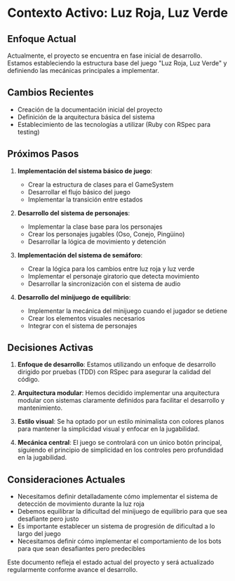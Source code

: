 # Contexto Activo: Luz Roja, Luz Verde

## Enfoque Actual
Actualmente, el proyecto se encuentra en fase inicial de desarrollo. Estamos estableciendo la estructura base del juego "Luz Roja, Luz Verde" y definiendo las mecánicas principales a implementar.

## Cambios Recientes
- Creación de la documentación inicial del proyecto
- Definición de la arquitectura básica del sistema
- Establecimiento de las tecnologías a utilizar (Ruby con RSpec para testing)

## Próximos Pasos
1. **Implementación del sistema básico de juego**:
   - Crear la estructura de clases para el GameSystem
   - Desarrollar el flujo básico del juego
   - Implementar la transición entre estados

2. **Desarrollo del sistema de personajes**:
   - Implementar la clase base para los personajes
   - Crear los personajes jugables (Oso, Conejo, Pingüino)
   - Desarrollar la lógica de movimiento y detención

3. **Implementación del sistema de semáforo**:
   - Crear la lógica para los cambios entre luz roja y luz verde
   - Implementar el personaje giratorio que detecta movimiento
   - Desarrollar la sincronización con el sistema de audio

4. **Desarrollo del minijuego de equilibrio**:
   - Implementar la mecánica del minijuego cuando el jugador se detiene
   - Crear los elementos visuales necesarios
   - Integrar con el sistema de personajes

## Decisiones Activas
1. **Enfoque de desarrollo**: Estamos utilizando un enfoque de desarrollo dirigido por pruebas (TDD) con RSpec para asegurar la calidad del código.
   
2. **Arquitectura modular**: Hemos decidido implementar una arquitectura modular con sistemas claramente definidos para facilitar el desarrollo y mantenimiento.
   
3. **Estilo visual**: Se ha optado por un estilo minimalista con colores planos para mantener la simplicidad visual y enfocar en la jugabilidad.
   
4. **Mecánica central**: El juego se controlará con un único botón principal, siguiendo el principio de simplicidad en los controles pero profundidad en la jugabilidad.

## Consideraciones Actuales
- Necesitamos definir detalladamente cómo implementar el sistema de detección de movimiento durante la luz roja
- Debemos equilibrar la dificultad del minijuego de equilibrio para que sea desafiante pero justo
- Es importante establecer un sistema de progresión de dificultad a lo largo del juego
- Necesitamos definir cómo implementar el comportamiento de los bots para que sean desafiantes pero predecibles

Este documento refleja el estado actual del proyecto y será actualizado regularmente conforme avance el desarrollo. 